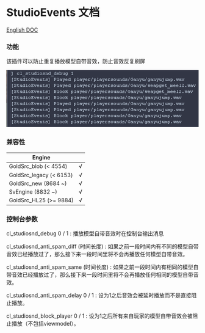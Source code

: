 # StudioEvents 文档

[English DOC](/docs/StudioEvents.md)

### 功能

该插件可以防止重复播放模型自带音效，防止音效反复刷屏

![](/img/8.png)

### 兼容性

|        Engine            |      |
|        ----              | ---- |
| GoldSrc_blob   (< 4554)  | √    |
| GoldSrc_legacy (< 6153)  | √    |
| GoldSrc_new    (8684 ~)  | √    |
| SvEngine       (8832 ~)  | √    |
| GoldSrc_HL25   (>= 9884) | √    |

### 控制台参数

cl_studiosnd_debug 0 / 1 : 播放模型自带音效时在控制台输出消息

cl_studiosnd_anti_spam_diff (时间长度) : 如果之前一段时间内有不同的模型自带音效已经播放过了，那么接下来一段时间里将不会再播放任何模型自带音效。

cl_studiosnd_anti_spam_same (时间长度) : 如果之前一段时间内有相同的模型自带音效已经播放过了，那么接下来一段时间里将不会再播放任何相同的模型自带音效。

cl_studiosnd_anti_spam_delay 0 / 1 : 设为1之后音效会被延时播放而不是直接阻止播放。

cl_studiosnd_block_player 0 / 1 : 设为1之后所有来自玩家的模型自带音效会被阻止播放（不包括viewmodel）。